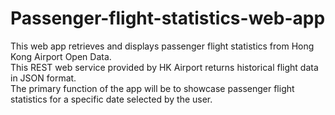 # Passenger-flight-statistics-web-app
This web app retrieves and displays passenger flight statistics from Hong Kong Airport Open Data.<br>
This REST web service provided by HK Airport returns historical flight data in JSON format. <br>
The primary function of the app will be to showcase passenger flight statistics for a specific date selected by the user.<br>
